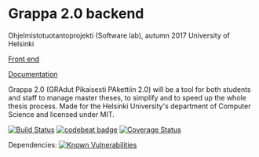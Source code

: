 # Grappa 2.0 backend

Ohjelmistotuotantoprojekti (Software lab), autumn 2017
University of Helsinki

[Front end](https://github.com/OhtuGrappa2/front-grappa2)

[Documentation](https://drive.google.com/drive/folders/0B5AboURQNTdya2xJcC0zVmVDM1E)

Grappa 2.0 (GRAdut Pikaisesti PAkettiin 2.0) will be a tool for both students and staff to manage master theses, to simplify and to speed up the whole thesis process. Made for the Helsinki University's department of Computer Science and licensed under MIT.

[![Build Status](https://travis-ci.org/OhtuGrappa2/back-grappa2.svg?branch=master)](https://travis-ci.org/OhtuGrappa2/back-grappa2)
[![codebeat badge](https://codebeat.co/badges/7317a671-8161-462b-9c02-6ff03b62780e)](https://codebeat.co/projects/github-com-ohtugrappa2-back-grappa2-master)
[![Coverage Status](https://coveralls.io/repos/github/OhtuGrappa2/back-grappa2/badge.svg?branch=master)](https://coveralls.io/github/OhtuGrappa2/back-grappa2?branch=master)

Dependencies: [![Known Vulnerabilities](https://snyk.io/test/github/ohtugrappa2/back-grappa2/badge.svg)](https://snyk.io/test/github/ohtugrappa2/back-grappa2)
